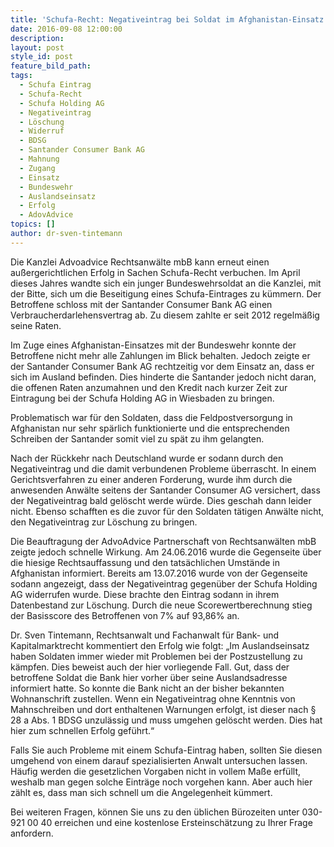 ```yaml
---
title: 'Schufa-Recht: Negativeintrag bei Soldat im Afghanistan-Einsatz – Santander Consumer Bank AG widerruft Eintrag'
date: 2016-09-08 12:00:00
description:
layout: post
style_id: post
feature_bild_path:
tags:
  - Schufa Eintrag
  - Schufa-Recht
  - Schufa Holding AG
  - Negativeintrag
  - Löschung
  - Widerruf
  - BDSG
  - Santander Consumer Bank AG
  - Mahnung
  - Zugang
  - Einsatz
  - Bundeswehr
  - Auslandseinsatz
  - Erfolg
  - AdovAdvice
topics: []
author: dr-sven-tintemann
---
```



Die Kanzlei Advoadvice Rechtsanwälte mbB kann erneut einen außergerichtlichen Erfolg in Sachen Schufa-Recht verbuchen. Im April dieses Jahres wandte sich ein junger Bundeswehrsoldat an die Kanzlei, mit der Bitte, sich um die Beseitigung eines Schufa-Eintrages zu kümmern. Der Betroffene schloss mit der Santander Consumer Bank AG einen Verbraucherdarlehensvertrag ab. Zu diesem zahlte er seit 2012 regelmäßig seine Raten.

Im Zuge eines Afghanistan-Einsatzes mit der Bundeswehr konnte der Betroffene nicht mehr alle Zahlungen im Blick behalten. Jedoch zeigte er der Santander Consumer Bank AG rechtzeitig vor dem Einsatz an, dass er sich im Ausland befinden. Dies hinderte die Santander jedoch nicht daran, die offenen Raten anzumahnen und den Kredit nach kurzer Zeit zur Eintragung bei der Schufa Holding AG in Wiesbaden zu bringen.

Problematisch war für den Soldaten, dass die Feldpostversorgung in Afghanistan nur sehr spärlich funktionierte und die entsprechenden Schreiben der Santander somit viel zu spät zu ihm gelangten.

Nach der Rückkehr nach Deutschland wurde er sodann durch den Negativeintrag und die damit verbundenen Probleme überrascht. In einem Gerichtsverfahren zu einer anderen Forderung, wurde ihm durch die anwesenden Anwälte seitens der Santander Consumer AG versichert, dass der Negativeintrag bald gelöscht werde würde. Dies geschah dann leider nicht. Ebenso schafften es die zuvor für den Soldaten tätigen Anwälte nicht, den Negativeintrag zur Löschung zu bringen.

Die Beauftragung der AdvoAdvice Partnerschaft von Rechtsanwälten mbB zeigte jedoch schnelle Wirkung. Am 24.06.2016 wurde die Gegenseite über die hiesige Rechtsauffassung und den tatsächlichen Umstände in Afghanistan informiert. Bereits am 13.07.2016 wurde von der Gegenseite sodann angezeigt, dass der Negativeintrag gegenüber der Schufa Holding AG widerrufen wurde. Diese brachte den Eintrag sodann in ihrem Datenbestand zur Löschung. Durch die neue Scorewertberechnung stieg der Basisscore des Betroffenen von 7% auf 93,86% an.

Dr. Sven Tintemann, Rechtsanwalt und Fachanwalt für Bank- und Kapitalmarktrecht kommentiert den Erfolg wie folgt: „Im Auslandseinsatz haben Soldaten immer wieder mit Problemen bei der Postzustellung zu kämpfen. Dies beweist auch der hier vorliegende Fall. Gut, dass der betroffene Soldat die Bank hier vorher über seine Auslandsadresse informiert hatte. So konnte die Bank nicht an der bisher bekannten Wohnanschrift zustellen. Wenn ein Negativeintrag ohne Kenntnis von Mahnschreiben und dort enthaltenen Warnungen erfolgt, ist dieser nach § 28 a Abs. 1 BDSG unzulässig und muss umgehen gelöscht werden. Dies hat hier zum schnellen Erfolg geführt.“

Falls Sie auch Probleme mit einem Schufa-Eintrag haben, sollten Sie diesen umgehend von einem darauf spezialisierten Anwalt untersuchen lassen. Häufig werden die gesetzlichen Vorgaben nicht in vollem Maße erfüllt, weshalb man gegen solche Einträge noch vorgehen kann. Aber auch hier zählt es, dass man sich schnell um die Angelegenheit kümmert.

Bei weiteren Fragen, können Sie uns zu den üblichen Bürozeiten unter 030-921 00 40 erreichen und eine kostenlose Ersteinschätzung zu Ihrer Frage anfordern.
